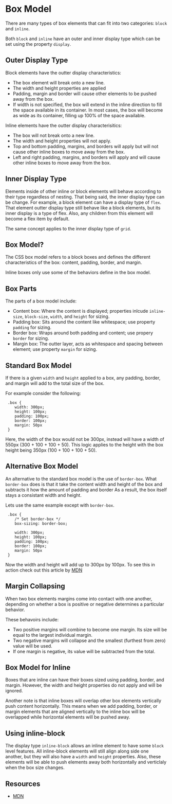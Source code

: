 # Box Model

There are many types of box elements that can fit into two categories: `block` and `inline`.

Both `block` and `inline` have an outer and inner display type which can be set using the property `display`.

## Outer Display Type

Block elements have the outter display characteristics:

- The box element will break onto a new line.
- The width and height properties are applied
- Padding, margin and border will cause other elements to be pushed away from the box.
- If width is not specified, the box will extend in the inline direction to fill the space available in its container. In most cases, the box will become as wide as its container, filling up 100% of the space available.

Inline elements have the outter display characterisitics:

- The box will not break onto a new line.
- The width and height properties will not apply.
- Top and bottom padding, margins, and borders will apply but will not cause other inline boxes to move away from the box.
- Left and right padding, margins, and borders will apply and will cause other inline boxes to move away from the box.

## Inner Display Type

Elements inside of other inline or block elements will behave according to their type regardless of nesting. That being said, the inner display type can be change. For example, a block element can have a display type of `flex`. That element outter display type still behave like a block elements, but its inner display is a type of flex. Also, any children from this element will become a flex item by default.

The same concept applies to the inner display type of `grid`.

## Box Model?

The CSS box model refers to a block boxes and defines the different characteristics of the box: content, padding, border, and margin.

Inline boxes only use some of the behaviors define in the box model.

## Box Parts

The parts of a box model include:

- Content box: Where the content is displayed; properties inlcude `inline-size`, `block-size`, `width`, and `height` for sizing.
- Padding box: Sits around the content like whitespace; use property `padding` for sizing.
- Border box: Wraps around both padding and content; use propery `border` for sizing.
- Margin box: The outter layer, acts as whitespace and spacing between element; use property `margin` for sizing.

## Standard Box Model

If there is a given `width` and `height` applied to a box, any padding, border, and margin will add to the total size of the box.

For example consider the following:

```
 .box {
    width: 300px;
    height: 100px;
    padding: 100px;
    border: 100px;
    margin: 50px
 }
```

Here, the width of the box would not be 300px, instead will have a width of 550px (300 + 100 + 100 + 50). This logic applies to the height with the box height being 350px (100 + 100 + 100 + 50).

## Alternative Box Model

An alternative to the standard box model is the use of `border-box`. What `border-box` does is that it take the content width and height of the box and subtracts it how the amount of padding and border As a result, the box itself stays a consistant width and height.

Lets use the same example except with `border-box`.

```
 .box {
    /* Set border-box */
    box-sizing: border-box;

    width: 300px;
    height: 100px;
    padding: 100px;
    border: 100px;
    margin: 50px
 }
```

Now the width and height will add up to 300px by 100px. To see this in action check out this article by [MDN](https://developer.mozilla.org/en-US/docs/Learn/CSS/Building_blocks/The_box_model)

## Margin Collapsing

When two box elements margins come into contact with one another, depending on whether a box is positive or negative determines a particular behavior.

These behavoirs include:

- Two positive margins will combine to become one margin. Its size will be equal to the largest individual margin.
- Two negative margins will collapse and the smallest (furthest from zero) value will be used.
- If one margin is negative, its value will be subtracted from the total.

## Box Model for Inline

Boxes that are inline can have their boxes sized using padding, border, and margin. However, the width and height properties do not apply and will be ignored.

Another note is that inline boxes will overlap other box elements vertically push content horizontally. This means when we add padding, border, or margin elements that are aligned vertically to the inline box will be overlapped while horizontal elements will be pushed away.

## Using inline-block

The display type `inline-block` allows an inline element to have some `block` level features. All inline-block elements will still align along side one another, but they will also have a `width` and `height` properties. Also, these elements will be able to push elements away both horizontally and verticlaly when the box size changes.

## Resources

- [MDN](https://developer.mozilla.org/en-US/docs/Learn/CSS/Building_blocks/The_box_model)
